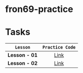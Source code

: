 # fron69-practice

# Tasks

|    `Lesson`     |                               `Practice Code`                               |
| :-------------: | :-------------------------------------------------------------------------: |
| **Lesson - 01** | [Link](https://github.com/pavlo-sheremet-dev/fson69-blended/tree/lesson-01) |
| **Lesson - 02** | [Link](https://github.com/pavlo-sheremet-dev/fson69-blended/tree/lesson-02) |
